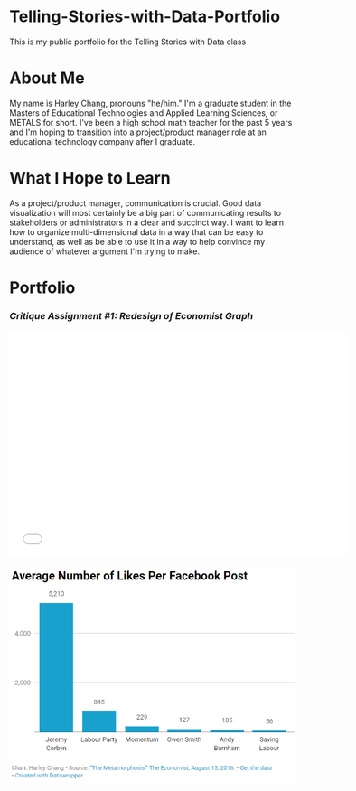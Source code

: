 # Telling-Stories-with-Data-Portfolio
This is my public portfolio for the Telling Stories with Data class
# About Me
My name is Harley Chang, pronouns "he/him."  I'm a graduate student in the Masters of Educational Technologies and Applied Learning Sciences, or METALS for short.  I've been a high school math teacher for the past 5 years and I'm hoping to transition into a project/product manager role at an educational technology company after I graduate.
# What I Hope to Learn
As a project/product manager, communication is crucial.  Good data visualization will most certainly be a big part of communicating results to stakeholders or administrators in a clear and succinct way.  I want to learn how to organize multi-dimensional data in a way that can be easy to understand, as well as be able to use it in a way to help convince my audience of whatever argument I'm trying to make.
# Portfolio
### _Critique Assignment #1: Redesign of Economist Graph_

<iframe title="Average Number of Likes Per Facebook Post" aria-label="Column Chart" src="//datawrapper.dwcdn.net/UhfXq/1/" scrolling="no" frameborder="0" style="border: none;" width="600" height="400"></iframe>

![Screenshot](https://raw.githubusercontent.com/Har1337master/Telling-Stories-with-Data-Portfolio/master/Screenshot.png)
